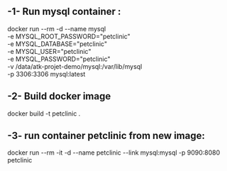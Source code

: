 ## -1- Run mysql container :
docker run --rm -d --name mysql \
    -e MYSQL_ROOT_PASSWORD="petclinic" \
    -e MYSQL_DATABASE="petclinic" \
    -e MYSQL_USER="petclinic" \
    -e MYSQL_PASSWORD="petclinic" \
    -v /data/atk-projet-demo/mysql:/var/lib/mysql \
    -p 3306:3306 mysql:latest

## -2-  Build docker image
docker build -t  petclinic .

##  -3-  run container petclinic from new image:
docker run --rm -it -d --name petclinic    --link mysql:mysql  -p 9090:8080  petclinic

